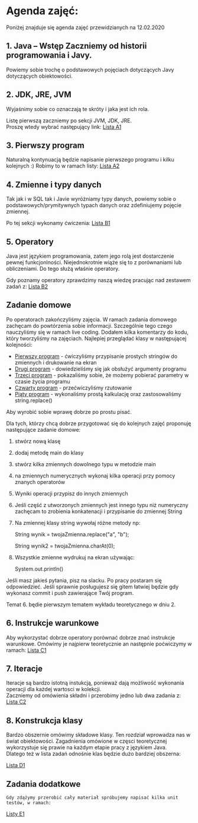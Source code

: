# Agenda zajęć:

Poniżej znajduje się agenda zajęć przewidzianych na 12.02.2020
##  1. Java – Wstęp   Zaczniemy od historii programowania i Javy.
   Powiemy sobie trochę o podstawowych pojęciach dotyczących Javy
   dotyczących obiektowości.

##  2. JDK, JRE, JVM
   Wyjaśnimy sobie co oznaczają te skróty i jaka jest ich rola.

   Listę pierwszą zaczniemy po sekcji JVM, JDK, JRE.  
   Proszę wtedy wybrać następujący link:
   [Lista A1](./zadania/A1_Konfiguracja_srodowiska.markdown)

##  3. Pierwszy program
   Naturalną kontynuacją będzie napisanie pierwszego programu i kilku kolejnych :)
   Robimy to w ramach listy:
   [Lista A2](./zadania/A2_Pierwsze_programy.markdown)

##  4. Zmienne i typy danych
   Tak jak i w SQL tak i Javie wyróżniamy typy danych, powiemy sobie o  
   podstawowych/prymitywnych typach danych oraz zdefiniujemy pojęcie zmiennej.

   Po tej sekcji wykonamy ćwiczenia:
   [Lista B1](./zadania/B1_Zmienne_i_typy.md)

## 5. Operatory

   Java jest językiem programowania, zatem jego rolą jest dostarczenie
   pewnej funkcjonlności. Niejednokrotnie wiąże się to z porównaniami lub
   obliczeniami. Do tego służą właśnie operatory.

   Gdy poznamy operatory zprawdzimy naszą wiedzę pracując nad zestawem
   zadań z:
   [Lista B2](./zadania/B2_operatory.md)

## Zadanie domowe

Po operatorach zakończyliśmy zajęcia.
W ramach zadania domowego zachęcam do powtórzenia sobie informacji.
Szczególnie tego czego nauczyliśmy się w ramach live coding.
Dodałem kilka komentarzy do kodu, który tworzyliśmy na zajęciach.
Najlepiej przeglądać klasy w następującej kolejności:
- [Pierwszy program](./my-project/src/Hello.java) - ćwiczyliśmy przypisanie prostych stringów do zmiennych i drukowanie na ekran
- [Drugi program](./my-project/src/SecondProgram.java) - dowiedzieliśmy się jak obsłużyć argumenty programu
- [Trzeci program](./my-project/src/ScannerTest.java) - pokazaliśmy sobie, że możemy pobierać parametry w czasie życia programu
- [Czwarty program](./my-project/src/IntToShort.java) - przećwiczyliśmy rzutowanie
- [Piąty program](./my-project/src/Calculation.java) - wykonaliśmy prostą kalkulację oraz zastosowaliśmy string.replace()

Aby wyrobić sobie wprawę dobrze po prostu pisać.

Dla tych, którzy chcą dobrze przygotować się do kolejnych zajęć
proponuję następujące zadanie domowe:
1. stwórz nową klasę
2. dodaj metodę main do klasy
3. stwórz kilka zmiennych dowolnego typu w metodzie main
4. na zmiennych numerycznych wykonaj kilka operacji przy pomocy
   znanych operatorów
5. Wyniki operacji przypisz do innych zmiennych
6. Jeśli część z utworzonych zmiennych jest innego typu niż numeryczny
    zachęcam to zrobienia konkatenacji i przypisanie do zmiennej String
7. Na zmiennej klasy string wywołaj różne metody np:

   String wynik = twojaZmienna.replace("a", "b");

   String wynik2 = twojaZmienna.charAt(0);

8. Wszystkie zmienne wydrukuj na ekran używając:

   System.out.println()

Jeśli masz jakieś pytania, pisz na slacku. Po pracy postaram się odpowiedzieć.
Jeśli sprawnie posługujesz się gitem łatwiej będzie gdy wykonasz commit i push
zawierające Twój program.


Temat 6. będie pierwszym tematem wykładu teoretycznego w dniu 2.

##  6. Instrukcje warunkowe

   Aby wykorzystać dobrze operatory porównać dobrze znać instrukcje
   warunkowe. Omówimy je najpierw teoretycznie an następnie poćwiczymy w
   ramach:
   [Lista C1](./zadania/C1_Instrukcje_warunkowe.md)

##  7. Iteracje
   Iteracje są bardzo istotną instukcją, ponieważ dają możliwość wykonania operacji dla każdej wartosci w kolekcji.  
   Zaczniemy od omówienia składni i przerobimy jedno lub dwa
   zadania z:
   [Lista C2](./zadania/C2_Iteracje.md)

## 8. Konstrukcja klasy

   Bardzo obszernie omówimy składowe klasy. Ten rozdział wprowadza nas w świat obiektowości.
   Zagadnienia omówione w częsci teoretycznej wykorzystuje się prawie na każdym etapie pracy z językiem Java.  
   Dlatego też w lista zadań odnośnie klas będzie dużo bardziej obszerna:

   [Lista D1](./zadania/D1_Klasy.md)

## Zadania dodatkowe
    Gdy zdążymy przerobić cały materiał spróbujemy napisać kilka unit testów, w ramach: 
   [Listy E1](./zadania/E1_lista_dodatkowa.md)